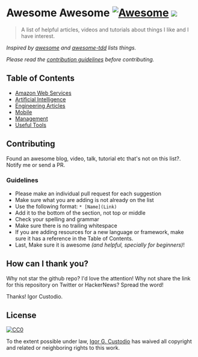 # Awesome Awesome [![Awesome](https://cdn.rawgit.com/sindresorhus/awesome/d7305f38d29fed78fa85652e3a63e154dd8e8829/media/badge.svg)](https://github.com/sindresorhus/awesome) ![](https://img.shields.io/badge/igorgcustodio-favorites-brightgreen)

> A list of helpful articles, videos and tutorials about things I like and I have interest.

*Inspired by [awesome](https://github.com/sindresorhus/awesome) and [awesome-tdd](https://github.com/unicodeveloper/awesome-tdd) lists things.*

*Please read the [contribution guidelines](#guidelines) before contributing.*

## Table of Contents

* [Amazon Web Services](AWS/readme.md)
* [Artificial Intelligence](AI/readme.md)
* [Engineering Articles](Engineering/readme.md)
* [Mobile](Mobile/readme.md)
* [Management](Management/readme.md)
* [Useful Tools](Tools/readme.md)


## Contributing

Found an awesome blog, video, talk, tutorial etc that's not on this list?. Notify me or send a PR.

### Guidelines

* Please make an individual pull request for each suggestion
* Make sure what you are adding is not already on the list
* Use the following format: `* [Name](Link)`
* Add it to the bottom of the section, not top or middle
* Check your spelling and grammar
* Make sure there is no trailing whitespace
* If you are adding resources for a new language or framework, make sure it has a reference in the Table of Contents.
* Last, Make sure it is awesome *(and helpful, specially for beginners)*!


## How can I thank you?

Why not star the github repo? I'd love the attention! Why not share the link for this repository on Twitter or HackerNews? Spread the word!

Thanks!
Igor Custodio.

## License

[![CC0](http://mirrors.creativecommons.org/presskit/buttons/88x31/svg/cc-zero.svg)](https://creativecommons.org/publicdomain/zero/1.0/)

To the extent possible under law, [Igor G. Custodio](http://github.com/igorgcustodio) has waived all copyright and related or neighboring rights to this work.